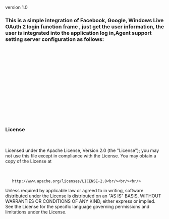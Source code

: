 version 1.0

<h3>
This is a simple integration of Facebook, Google, Windows Live OAuth 2 login function frame , 
just get the user information, the user is integrated into the application log in,Agent support setting server configuration as follows:
</h3>
<br/>
<code>
  <configSections>
    <section name="oauth2.login.configuration" type="Oauth2Login.Configuration.OAuthConfigurationSection, Oauth2Login"/>
  </configSections>
  <oauth2.login.configuration>
    <web acceptedRedirectUrl="~/home/succes" failedRedirectUrl="~/home/error"/>
    <oauth>
	   <!--<add name="Twitter" type="Oauth2Login.Client.TwitterClient, Oauth2Login"
           clientid="GFXaYzb4PUFhGICi4SSug"
           clientsecret="IflT0JsoURV9BJ1XmEVdjo2Qohu1l71IWNkfYyfQmk"
           callbackUrl="http://github.org/home/succes"
           proxy="192.168.0.50:12000"
           scope="profile"/>-->
      <add name="Google" type="Oauth2Login.Client.GoogleClient, Oauth2Login"
           clientid="1095792391040.apps.googleusercontent.com"
           clientsecret="LsRFXXHr7T26npBJCBAqvjDi"
           callbackUrl="http://github.org/home/succes"
           proxy="192.168.0.50:12000"
           scope="https://www.googleapis.com/auth/userinfo.email+https://www.googleapis.com/auth/userinfo.profile"/>
      <add name="Facebook" type="Oauth2Login.Client.FacebookClient, Oauth2Login"
           clientid="	229691003818607"
           clientsecret="a0259390c0b20d6855b39b3edcd14c8a"
           callbackUrl="http://github.org/home/succes"
           proxy="192.168.0.50:12000"
           scope="user_about_me,email,user_photos"/>
      <add name="WindowsLive" type="Oauth2Login.Client.WindowsLiveClient, Oauth2Login"
           clientid="00000000480C9FBC"
           clientsecret="hpxlhyxtmABNXFo5qxuAV6pOfZdsyeZF"
           callbackUrl="http://github.org/home/succes"
           proxy=""
           scope="wl.basic,wl.emails"/>   
    </oauth>
  </oauth2.login.configuration>
 </code>
 
<br/>
<h3>License</h3><br/>
 
   Licensed under the Apache License, Version 2.0 (the "License");
   you may not use this file except in compliance with the License.
   You may obtain a copy of the License at<br/><br/><br/>

       http://www.apache.org/licenses/LICENSE-2.0<br/><br/><br/>

   Unless required by applicable law or agreed to in writing, software
   distributed under the License is distributed on an "AS IS" BASIS,
   WITHOUT WARRANTIES OR CONDITIONS OF ANY KIND, either express or implied.
   See the License for the specific language governing permissions and
   limitations under the License.<br/><br/>